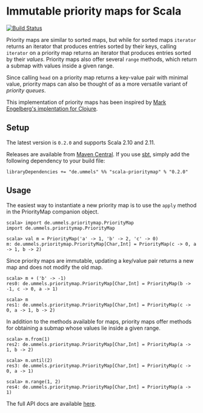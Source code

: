 Immutable priority maps for Scala
=================================

[![Build Status](https://travis-ci.org/ummels/scala-prioritymap.svg?branch=master)](https://travis-ci.org/ummels/scala-prioritymap)

Priority maps are similar to sorted maps, but while for sorted maps `iterator` returns an iterator that
produces entries sorted by their keys, calling `iterator` on a priority map returns an iterator that
produces entries sorted by their *values*. Priority maps also offer several `range` methods, which
return a submap with values inside a given range.

Since calling `head` on a priority map returns a key-value pair with minimal value, priority
maps can also be thought of as a more versatile variant of *priority queues*.

This implementation of priority maps has been inspired by
[Mark Engelberg's implentation for Clojure](https://github.com/clojure/data.priority-map).

Setup
-----

The latest version is `0.2.0` and supports Scala 2.10 and 2.11.

Releases are available from [Maven Central](http://search.maven.org/#search|ga|1|scala-prioritymap).
If you use [sbt](http://www.scala-sbt.org/), simply add the following dependency to your build file:

    libraryDependencies += "de.ummels" %% "scala-prioritymap" % "0.2.0"

Usage
-----

The easiest way to instantiate a new priority map is to use the `apply` method in the
PriorityMap companion object.

    scala> import de.ummels.prioritymap.PriorityMap
    import de.ummels.prioritymap.PriorityMap
    
    scala> val m = PriorityMap('a' -> 1, 'b' -> 2, 'c' -> 0)
    m: de.ummels.prioritymap.PriorityMap[Char,Int] = PriorityMap(c -> 0, a -> 1, b -> 2)

Since priority maps are immutable, updating a key/value pair returns a new map and does
not modify the old map.

    scala> m + ('b' -> -1)
    res0: de.ummels.prioritymap.PriorityMap[Char,Int] = PriorityMap(b -> -1, c -> 0, a -> 1)
    
    scala> m
    res1: de.ummels.prioritymap.PriorityMap[Char,Int] = PriorityMap(c -> 0, a -> 1, b -> 2)

In addition to the methods available for maps, priority maps offer methods for obtaining
a submap whose values lie inside a given range.

    scala> m.from(1)
    res2: de.ummels.prioritymap.PriorityMap[Char,Int] = PriorityMap(a -> 1, b -> 2)
    
    scala> m.until(2)
    res3: de.ummels.prioritymap.PriorityMap[Char,Int] = PriorityMap(c -> 0, a -> 1)
    
    scala> m.range(1, 2)
    res4: de.ummels.prioritymap.PriorityMap[Char,Int] = PriorityMap(a -> 1)

The full API docs are available [here](http://ummels.github.io/scala-prioritymap/#de.ummels.prioritymap.package).
